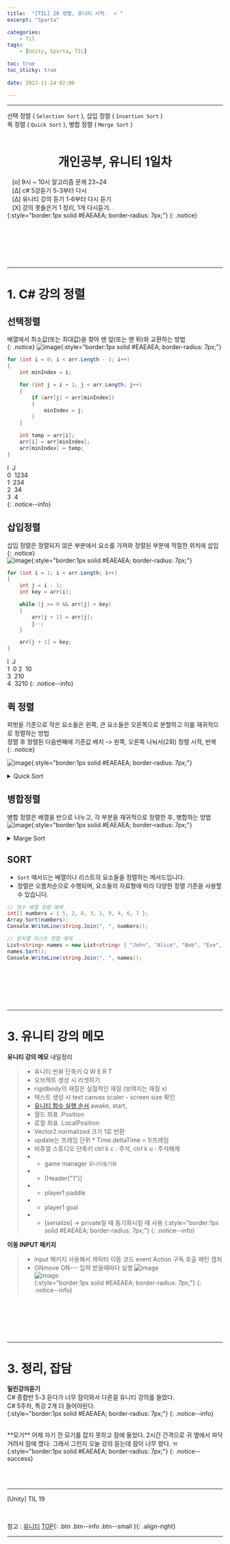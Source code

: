 ```yaml
---
title:  "[TIL] 20 정렬, 유니티 시작.  ⭐ "
excerpt: "Sparta"

categories:
    - Til
tags:
    - [Unity, Sparta, TIL]

toc: true
toc_sticky: true
 
date: 2023-11-24 02:00

---
```

- - -

선택 정렬 ( `Selection Sort` ), 삽입 정렬 ( `Insertion Sort` )  
퀵 정렬 ( `Quick Sort` ), 병합 정렬 ( `Merge Sort` )
<BR><BR>



<center><H1>  개인공부, 유니티 1일차  </H1></center>

&nbsp;&nbsp; [o] 9시 ~ 10시 알고리즘 문제   23~24   
&nbsp;&nbsp; [Δ] c# 5강듣기  5-3부터 다시  
&nbsp;&nbsp; [Δ] 유니티 강의 듣기   1-6부터 다시 듣기  
&nbsp;&nbsp; [X] 강의 못들은거 1 정리, 1개 다시듣기.  
{:style="border:1px solid #EAEAEA; border-radius: 7px;"}
{: .notice}  

<br><br><br><br><br>
- - - 

# 1. C# 강의 정렬

## 선택정렬
배열에서 최소값(또는 최대값)을 찾아 맨 앞(또는 맨 뒤)와 교환하는 방법   
{: .notice}
![image](https://github.com/levell1/levell1.github.io/assets/96651722/55aae071-8846-4c58-9a6d-9a02be49f68f){:style="border:1px solid #EAEAEA; border-radius: 7px;"}   

<div class="notice--primary" markdown="1"> 

```c# 
for (int i = 0; i < arr.Length - 1; i++)
{
    int minIndex = i;

    for (int j = i + 1; j < arr.Length; j++)
    {
        if (arr[j] < arr[minIndex])
        {
            minIndex = j;
        }
    }

    int temp = arr[i];
    arr[i] = arr[minIndex];
    arr[minIndex] = temp;
}

```
</div>

I  &nbsp;J  
0  &nbsp;1234  
1  &nbsp;234  
2  &nbsp;34  
3  &nbsp;4  
{: .notice--info}

## 삽입정렬
삽입 정렬은 정렬되지 않은 부분에서 요소를 가져와 정렬된 부분에 적절한 위치에 삽입   
{: .notice}  
![image](https://github.com/levell1/levell1.github.io/assets/96651722/dff1d112-1c9d-4615-8003-8055af318730){:style="border:1px solid #EAEAEA; border-radius: 7px;"}   

<div class="notice--primary" markdown="1"> 

```c# 
for (int i = 1; i < arr.Length; i++)
{
    int j = i - 1;
    int key = arr[i];

    while (j >= 0 && arr[j] > key)
    {
        arr[j + 1] = arr[j];
        j--;
    }

    arr[j + 1] = key;
}
```
</div>

I  &nbsp;J  
1  &nbsp;0 
2  &nbsp;10  
3  &nbsp;210  
4  &nbsp;3210
{: .notice--info}

## 퀵 정렬
피벗을 기준으로 작은 요소들은 왼쪽, 큰 요소들은 오른쪽으로 분할하고 이를 재귀적으로 정렬하는 방법  
정렬 후 정렬된 다음번째에 기준값 배치 -> 왼쪽, 오른쪽 나눠서(2회) 정렬 시작, 반복  
{: .notice}  

![image](https://github.com/levell1/levell1.github.io/assets/96651722/a88a98ed-766f-44d6-a4af-8f4eb789a5a0){:style="border:1px solid #EAEAEA; border-radius: 7px;"}   

<details>
<summary>Quick Sort</summary>
<div class="notice--primary" markdown="1"> 

```c# 
void QuickSort(int[] arr, int left, int right)
{
    if (left < right)
    {
        int pivot = Partition(arr, left, right);

        QuickSort(arr, left, pivot - 1);
        QuickSort(arr, pivot + 1, right);
    }
}

int Partition(int[] arr, int left, int right)
{
    int pivot = arr[right];
    int i = left - 1;

    for (int j = left; j < right; j++)
    {
        if (arr[j] < pivot)
        {
            i++;
            Swap(arr, i, j);
        }
    }

    Swap(arr, i + 1, right);

    return i + 1;
}

void Swap(int[] arr, int i, int j)
{
    int temp = arr[i];
    arr[i] = arr[j];
    arr[j] = temp;
}

int[] arr = new int[] { 5, 2, 4, 6, 1, 3 };

QuickSort(arr, 0, arr.Length - 1);

foreach (int num in arr)
{
    Console.WriteLine(num);
}


```

</div>
</details>

## 병합정렬
병합 정렬은 배열을 반으로 나누고, 각 부분을 재귀적으로 정렬한 후, 병합하는 방법  
![image](https://github.com/levell1/levell1.github.io/assets/96651722/bfbed8da-2eba-4b1e-80a5-dc80e1fa9050){:style="border:1px solid #EAEAEA; border-radius: 7px;"}   

<details>
<summary>Marge Sort</summary>
<div class="notice--primary" markdown="1"> 

```c# 
void MergeSort(int[] arr, int left, int right)
{
    if (left < right)
    {
        int mid = (left + right) / 2;

        MergeSort(arr, left, mid);
        MergeSort(arr, mid + 1, right);
        Merge(arr, left, mid, right);
    }
}

void Merge(int[] arr, int left, int mid, int right)
{
    int[] temp = new int[arr.Length];

    int i = left;
    int j = mid + 1;
    int k = left;

    while (i <= mid && j <= right)
    {
        if (arr[i] <= arr[j])
        {
            temp[k++] = arr[i++];
        }
        else
        {
            temp[k++] = arr[j++];
        }
    }

    while (i <= mid)
    {
        temp[k++] = arr[i++];
    }

    while (j <= right)
    {
        temp[k++] = arr[j++];
    }

    for (int l = left; l <= right; l++)
    {
        arr[l] = temp[l];
    }
}

int[] arr = new int[] { 5, 2, 4, 6, 1, 3 };

MergeSort(arr, 0, arr.Length - 1);

foreach (int num in arr)
{
    Console.WriteLine(num);
}

```
</div>
</details>

## SORT
- `Sort` 메서드는 배열이나 리스트의 요소들을 정렬하는 메서드입니다.
- 정렬은 오름차순으로 수행되며, 요소들의 자료형에 따라 다양한 정렬 기준을 사용할 수 있습니다.

<div class="notice--primary" markdown="1"> 

```c# 
// 정수 배열 정렬 예제
int[] numbers = { 5, 2, 8, 3, 1, 9, 4, 6, 7 };
Array.Sort(numbers);
Console.WriteLine(string.Join(", ", numbers));

// 문자열 리스트 정렬 예제
List<string> names = new List<string> { "John", "Alice", "Bob", "Eve", "David" };
names.Sort();
Console.WriteLine(string.Join(", ", names));

```
</div>


<br><br><br><br><br>
- - - 

# 3. 유니티 강의 메모

**유니티 강의 메모** 내일정리   
> - 유니티 씬뷰 단축키 Q W E R T   
> - 오브젝트 생성 시 리셋하기   
> - rigidbody의 재질은 실질적인 재질 (보여지는 재질 x)  
> - 텍스트 생성 시 text canvas scaler - screen size  확인   
> - [유니티 함수 실행 순서](https://docs.unity3d.com/kr/2021.3/Manual/ExecutionOrder.html) awake, start,  
> - 월드 좌표 .Position  
> - 로컬 좌표 .LocalPosition   
> - Vector2.normalized 크기 1로 반환
> - update는 프레임 단위 * Time.deltaTime = 1/프레임
> - 비쥬얼 스튜디오 단축키 ctrl k c : 주석, ctrl k u : 주석해제
> - - game manager  `유니티동기화`
> - - [Header("1")]
> - - player1 paddle
> - - player1 goal
> - - [serialize] -> private일 때 동기화시킬 때 사용
{:style="border:1px solid #EAEAEA; border-radius: 7px;"}
{: .notice--info}   

**이동 INPUT 패키지**
> - input 패키지 사용해서 캐릭터 이동 코드 event Action 구독 호출 패턴 캡처  
> - ONmove ON--- 입력 받을때마다 실행
![image](https://github.com/levell1/levell1.github.io/assets/96651722/ff3cea7b-fe65-4f1f-9b8d-3559c9eff865)  
![image](https://github.com/levell1/levell1.github.io/assets/96651722/b0e45892-1abf-46e3-804c-9a008d965014)  
{:style="border:1px solid #EAEAEA; border-radius: 7px;"}
{: .notice--info}   

<br><br><br><br><br>
- - - 

# 3. 정리, 잡담

**밀린강의듣기**  
C# 종합반 5-3 듣다가 너무 잠이와서 다른걸 유니티 강의를 들었다.  
C# 5주차, 특강 2개 더 들어야된다.   
{:style="border:1px solid #EAEAEA; border-radius: 7px;"}
{: .notice--info}  

<br>
**모기**  
어제 자기 전 모기를 잡지 못하고 잠에 들었다.  
2시간 간격으로 귀 옆에서 파닥거려서 잠에 깼다.  
그래서 그런지 오늘 강의 듣는데 잠이 너무 왔다. ㅠ
{:style="border:1px solid #EAEAEA; border-radius: 7px;"}
{: .notice--success}  


<br><br>
- - - 

[Unity] TIL 19

<br>

참고 : [유니티](https://docs.unity3d.com/kr/)
[TOP](#){: .btn .btn--info .btn--small }{: .align-right}
<br>
- - -
